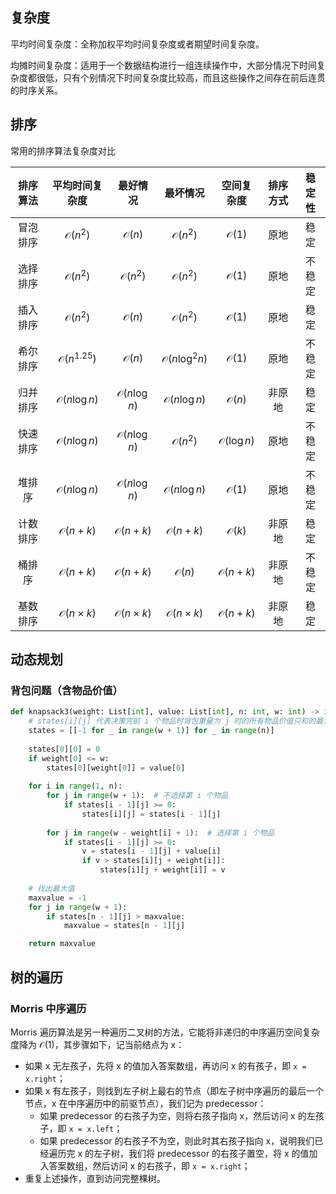 ## 复杂度

平均时间复杂度：全称加权平均时间复杂度或者期望时间复杂度。

均摊时间复杂度：适用于一个数据结构进行一组连续操作中，大部分情况下时间复杂度都很低，只有个别情况下时间复杂度比较高，而且这些操作之间存在前后连贯的时序关系。

## 排序

常用的排序算法复杂度对比

| 排序算法 |      平均时间复杂度      |         最好情况         |         最坏情况         |      空间复杂度       | 排序方式 | 稳定性 |
| :------: | :----------------------: | :----------------------: | :----------------------: | :-------------------: | :------: | :----: |
| 冒泡排序 |    $\mathcal{O}(n^2)$    |     $\mathcal{O}(n)$     |    $\mathcal{O}(n^2)$    |   $\mathcal{O}(1)$    |   原地   |  稳定  |
| 选择排序 |    $\mathcal{O}(n^2)$    |    $\mathcal{O}(n^2)$    |    $\mathcal{O}(n^2)$    |   $\mathcal{O}(1)$    |   原地   | 不稳定 |
| 插入排序 |    $\mathcal{O}(n^2)$    |     $\mathcal{O}(n)$     |    $\mathcal{O}(n^2)$    |   $\mathcal{O}(1)$    |   原地   |  稳定  |
| 希尔排序 | $\mathcal{O}(n^{1.25})$  |     $\mathcal{O}(n)$     | $\mathcal{O}(n\log^2 n)$ |   $\mathcal{O}(1)$    |   原地   | 不稳定 |
| 归并排序 |  $\mathcal{O}(n\log n)$  |  $\mathcal{O}(n\log n)$  |  $\mathcal{O}(n\log n)$  |   $\mathcal{O}(n)$    |  非原地  |  稳定  |
| 快速排序 |  $\mathcal{O}(n\log n)$  |  $\mathcal{O}(n\log n)$  |    $\mathcal{O}(n^2)$    | $\mathcal{O}(\log n)$ |   原地   | 不稳定 |
|  堆排序  |  $\mathcal{O}(n\log n)$  |  $\mathcal{O}(n\log n)$  |  $\mathcal{O}(n\log n)$  |   $\mathcal{O}(1)$    |   原地   | 不稳定 |
| 计数排序 |    $\mathcal{O}(n+k)$    |    $\mathcal{O}(n+k)$    |    $\mathcal{O}(n+k)$    |   $\mathcal{O}(k)$    |  非原地  |  稳定  |
|  桶排序  |    $\mathcal{O}(n+k)$    |    $\mathcal{O}(n+k)$    |     $\mathcal{O}(n)$     |  $\mathcal{O}(n+k)$   |  非原地  | 不稳定 |
| 基数排序 | $\mathcal{O}(n\times k)$ | $\mathcal{O}(n\times k)$ | $\mathcal{O}(n\times k)$ |  $\mathcal{O}(n+k)$   |  非原地  |  稳定  |

## 动态规划

### 背包问题（含物品价值）

```python
def knapsack3(weight: List[int], value: List[int], n: int, w: int) -> int:
    # states[i][j] 代表决策完前 i 个物品时背包重量为 j 时的所有物品价值只和的最大值
    states = [[-1 for _ in range(w + 1)] for _ in range(n)]
    
    states[0][0] = 0
    if weight[0] <= w: 
        states[0][weight[0]] = value[0]
    
    for i in range(1, n):
        for j in range(w + 1):  # 不选择第 i 个物品
            if states[i - 1][j] >= 0: 
                states[i][j] = states[i - 1][j]
        
        for j in range(w - weight[i] + 1):  # 选择第 i 个物品
            if states[i - 1][j] >= 0:
                v = states[i - 1][j] + value[i]
                if v > states[i][j + weight[i]]:
                    states[i][j + weight[i]] = v
                    
    # 找出最大值
    maxvalue = -1
    for j in range(w + 1):
        if states[n - 1][j] > maxvalue:
            maxvalue = states[n - 1][j]

    return maxvalue
```

## 树的遍历

### Morris 中序遍历

Morris 遍历算法是另一种遍历二叉树的方法，它能将非递归的中序遍历空间复杂度降为 $\mathcal{O}(1)$，其步骤如下，记当前结点为 x：

- 如果 x 无左孩子，先将 x 的值加入答案数组，再访问 x 的有孩子，即 `x = x.right`；
- 如果 x 有左孩子，则找到左子树上最右的节点（即左子树中序遍历的最后一个节点，x 在中序遍历中的前驱节点），我们记为 predecessor：
  - 如果 predecessor 的右孩子为空，则将右孩子指向 x，然后访问 x 的左孩子，即 `x = x.left`；
  - 如果 predecessor 的右孩子不为空，则此时其右孩子指向 x，说明我们已经遍历完 x 的左子树，我们将 predecessor 的右孩子置空，将 x 的值加入答案数组，然后访问 x 的右孩子，即 `x = x.right`；
- 重复上述操作，直到访问完整棵树。

